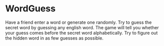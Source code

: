 WordGuess
=========

Have a friend enter a word or generate one randomly. Try to guess the secret word by guessing any english word. The game will tell you whether your guess comes before the secret word alphabetically. Try to figure out the hidden word in as few guesses as possible.
